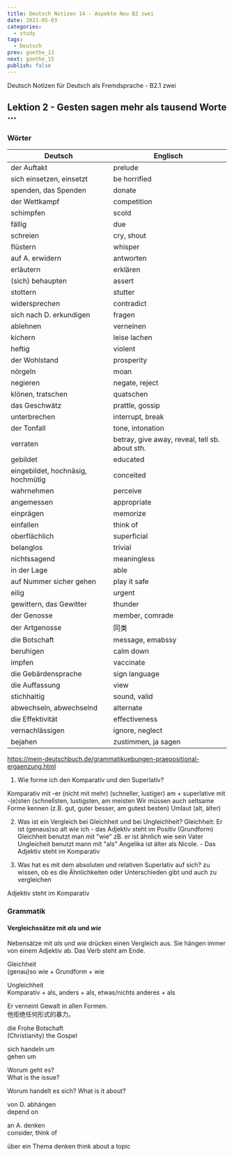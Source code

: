 ```yaml
---
title: Deutsch Notizen 14 - Aspekte Neu B2 zwei
date: 2021-05-03
categories:
  - study
tags:
  - Deutsch
prev: goethe_13
next: goethe_15
publish: false
---
```


Deutsch Notizen für Deutsch als Fremdsprache - B2.1 zwei

<!-- more -->

## Lektion 2 - Gesten sagen mehr als tausend Worte $\cdots$

### Wörter

| Deutsch                           | Englisch                                       |
| --------------------------------- | ---------------------------------------------- |
| der Auftakt                       | prelude                                        |
| sich einsetzen, einsetzt          | be horrified                                   |
| spenden, das Spenden              | donate                                         |
| der Wettkampf                     | competition                                    |
| schimpfen                         | scold                                          |
| fällig                            | due                                            |
| schreien                          | cry, shout                                     |
| flüstern                          | whisper                                        |
| auf A. erwidern                   | antworten                                      |
| erläutern                         | erklären                                       |
| (sich) behaupten                  | assert                                         |
| stottern                          | stutter                                        |
| widersprechen                     | contradict                                     |
| sich nach D. erkundigen           | fragen                                         |
| ablehnen                          | verneinen                                      |
| kichern                           | leise lachen                                   |
| heftig                            | violent                                        |
| der Wohlstand                     | prosperity                                     |
| nörgeln                           | moan                                           |
| negieren                          | negate, reject                                 |
| klönen, tratschen                 | quatschen                                      |
| das Geschwätz                     | prattle, gossip                                |
| unterbrechen                      | interrupt, break                               |
| der Tonfall                       | tone, intonation                               |
| verraten                          | betray, give away, reveal, tell sb. about sth. |
| gebildet                          | educated                                       |
| eingebildet, hochnäsig, hochmütig | conceited                                      |
| wahrnehmen                        | perceive                                       |
| angemessen                        | appropriate                                    |
| einprägen                         | memorize                                       |
| einfallen                         | think of                                       |
| oberflächlich                     | superficial                                    |
| belanglos                         | trivial                                        |
| nichtssagend                      | meaningless                                    |
| in der Lage                       | able                                           |
| auf Nummer sicher gehen           | play it safe                                   |
| eilig                             | urgent                                         |
| gewittern, das Gewitter           | thunder                                        |
| der Genosse                       | member, comrade                                |
| der Artgenosse                    | 同类                                           |
| die Botschaft                     | message, emabssy                               |
| beruhigen                         | calm down                                      |
| impfen                            | vaccinate                                      |
| die Gebärdensprache               | sign language                                  |
| die Auffassung                    | view                                           |
| stichhaltig                       | sound, valid                                   |
| abwechseln, abwechselnd           | alternate                                      |
| die Effektivität                  | effectiveness                                  |
| vernachlässigen                   | ignore, neglect                                |
| bejahen                           | zustimmen, ja sagen                            |

https://mein-deutschbuch.de/grammatikuebungen-praepositional-ergaenzung.html

1. Wie forme ich den Komparativ und den Superlativ?

Komparativ mit -er (nicht mit mehr)
(schneller, lustiger)
am + superlative mit -(e)sten
(schnellsten, lustigsten, am meisten
Wir müssen auch seltsame Forme kennen (z.B. gut, guter besser, am gutest besten)
Umlaut (alt, älter)

2. Was ist ein Vergleich bei Gleichheit und bei Ungleichheit?
   Gleichheit: Er ist (genaus)so alt wie ich - das Adjektiv steht im Positiv (Grundform)
   Gleichheit benutzt man mit "wie" zB. er ist ähnlich wie sein Vater
   Ungleicheit benutzt mann mit "als" Angelika ist älter als Nicole. - Das Adjektiv steht im Komparativ

3. Was hat es mit dem absoluten und relativen Superlativ auf sich?
   zu wissen, ob es die Ähnlichkeiten oder Unterschieden gibt und auch zu vergleichen

Adjektiv steht im Komparativ

### Grammatik

#### Vergleichssätze mit _als_ und _wie_

Nebensätze mit _als_ und _wie_ drücken einen Vergleich aus. Sie hängen immer von einem Adjektiv ab. Das Verb steht am Ende.

Gleichheit  
(genau)so wie + Grundform + wie

Ungleichheit  
Komparativ + als, anders + als, etwas/nichts anderes + als

Er verneint Gewalt in allen Formen.  
他拒绝任何形式的暴力。

die Frohe Botschaft  
(Christianity) the Gospel

sich handeln um  
gehen um

Worum geht es?  
What is the issue?

Worum handelt es sich?
What is it about?

von D. abhängen  
depend on

an A. denken  
consider, think of

über ein Thema denken
think about a topic
